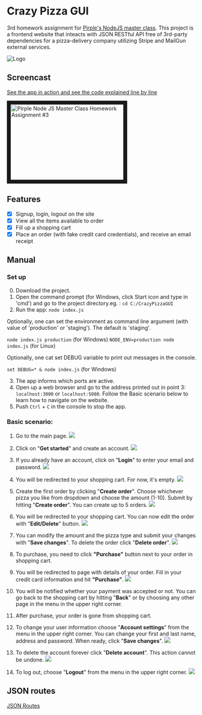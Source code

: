 # Crazy Pizza GUI
3rd homework assignment for [Pirple's NodeJS master class](https://pirple.thinkific.com/courses/the-nodejs-master-class).
This project is a frontend website that inteacts with JSON RESTful API free of 3rd-party dependencies for a pizza-delivery company utilizing Stripe and MailGun external services.

![Logo](https://github.com/marta-krzyk-dev/CrazyPizzaAPI/blob/master/logo_small.jpg?raw=true)

## Screencast

[See the app in action and see the code explained line by line](https://www.youtube.com/watch?v=IeMzHuGOyEU&t=695s)

<a href="http://www.youtube.com/watch?feature=player_embedded&v=IeMzHuGOyEU
" target="_blank"><img src="http://img.youtube.com/vi/IeMzHuGOyEU/0.jpg" 
alt="Pirple Node JS Master Class Homework Assignment #3" width="300" height="200" border="10" /></a>

## Features
- [x] Signup, login, logout on the site
- [x] View all the items available to order
- [x] Fill up a shopping cart
- [x] Place an order (with fake credit card credentials), and receive an email receipt

## Manual

### Set up
0. Download the project.
1. Open the command prompt (for Windows, click Start icon and type in 'cmd') and go to the project directory.eg. :
`cd C:/CrazyPizzaGUI`
2. Run the app:
`node index.js`

Optionally, one can set the environment as command line argument (with value of 'production' or 'staging'). The default is 'staging'.

`node index.js production` (for Windows)
`NODE_ENV=production node index.js` (for Linux)

Optionally, one cat set DEBUG variable to print out messages in the console.

`set DEBUG=* & node index.js` (for Windows)

3. The app informs which ports are active.
4. Open up a web browser and go to the address printed out in point 3: `localhost:3000` or `localhost:5000`. 
Follow the Basic scenario below to learn how to navigate on the website.
5. Push `Ctrl` + `C` in the console to stop the app.

### Basic scenario:

1. Go to the main page.
![](https://github.com/marta-krzyk-dev/CrazyPizzaGUI/blob/master/PrintScreens/1_CrazyPizza_index_GET.png?raw=true)

2. Click on "**Get started**" and create an account.
![](https://github.com/marta-krzyk-dev/CrazyPizzaGUI/blob/master/PrintScreens/2_CrazyPizza_Users_POST_create_an_account.png?raw=true)

3. If you already have an account, click on "**Login**" to enter your email and password.
![](https://github.com/marta-krzyk-dev/CrazyPizzaGUI/blob/master/PrintScreens/2B_CrazyPizza_Tokens_POST_log_in.png?raw=true)

3. You will be redirected to your shopping cart. For now, it's empty.
![](https://github.com/marta-krzyk-dev/CrazyPizzaGUI/blob/master/PrintScreens/3_CrazyPizza_ShoppingCart_GET_noOrderes.png?raw=true)

4. Create the first order by clicking "**Create order**". Choose whichever pizza you like from dropdown and choose the amount (1-10). Submit by hitting "**Create order**". You can create up to 5 orders.
![](https://github.com/marta-krzyk-dev/CrazyPizzaGUI/blob/master/PrintScreens/4_CrazyPizza_ShoppingCart_POST_create_an_order.png?raw=true)

5. You will be redirected to your shopping cart. You can now edit the order with "**Edit/Delete**" button.
![](https://github.com/marta-krzyk-dev/CrazyPizzaGUI/blob/master/PrintScreens/5_CrazyPizza_ShoppingCart_GET_one_order.png?raw=true)

7. You can modify the amount and the pizza type and submit your changes with "**Save changes**". To delete the order click "**Delete order**".
![](https://github.com/marta-krzyk-dev/CrazyPizzaGUI/blob/master/PrintScreens/6_CrazyPizza_ShoppingCart_PUT_edit_an_order.png?raw=true)

8. To purchase, you need to click **"Purchase"** button next to your order in shopping cart.

9. You will be redirected to page with details of your order. Fill in your credit card information and hit **"Purchase"**.
![](https://github.com/marta-krzyk-dev/CrazyPizzaGUI/blob/master/PrintScreens/8_CrazyPizza_Purchase_POST_purchase_an_order.png?raw=true)

10. You will be notified whether your payment was accepted or not. You can go back to the shopping cart by hitting "**Back**" or by choosing any other page in the menu in the upper right corner.

11. After purchase, your order is gone from shopping cart.

12. To change your user information choose "**Account settings**" from the menu in the upper right corner.
You can change your first and last name, address and password. When ready, click "**Save changes**".
![](https://github.com/marta-krzyk-dev/CrazyPizzaGUI/blob/master/PrintScreens/11_CrazyPizza_Users_PUT_modify_account.png?raw=true)

13. To delete the account forever click "**Delete account**". This action cannot be undone.
![](https://github.com/marta-krzyk-dev/CrazyPizzaGUI/blob/master/PrintScreens/12_CrazyPizza_Users_DELETE_delete_account.png?raw=true)

14. To log out, choose "**Logout**" from the menu in the upper right corner.
![](https://github.com/marta-krzyk-dev/CrazyPizzaGUI/blob/master/PrintScreens/14_CrazyPizza_Tokens_DELETE_log_out.png?raw=true)

## JSON routes
[JSON Routes](https://github.com/marta-krzyk-dev/CrazyPizzaGUI/wiki/JSON-Routes)
